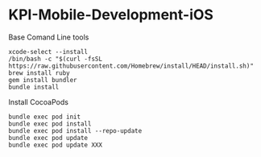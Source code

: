 # KPI-Mobile-Development-iOS


Base Comand Line tools

```
xcode-select --install
/bin/bash -c "$(curl -fsSL https://raw.githubusercontent.com/Homebrew/install/HEAD/install.sh)"
brew install ruby 
gem install bundler
bundle install 
```

Install CocoaPods

```
bundle exec pod init
bundle exec pod install
bundle exec pod install --repo-update
bundle exec pod update
bundle exec pod update XXX
```
